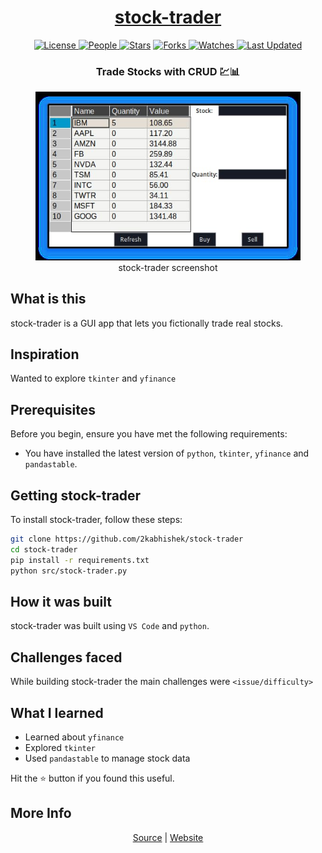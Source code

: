 <div align = "center">

<h1><a href="https://2kabhishek.github.io/stock-trader">stock-trader</a></h1>

<a href="https://github.com/2KAbhishek/stock-trader/blob/main/LICENSE">
<img alt="License" src="https://img.shields.io/github/license/2kabhishek/stock-trader?style=flat&color=eee&label="> </a>

<a href="https://github.com/2KAbhishek/stock-trader/graphs/contributors">
<img alt="People" src="https://img.shields.io/github/contributors/2kabhishek/stock-trader?style=flat&color=ffaaf2&label=People"> </a>

<a href="https://github.com/2KAbhishek/stock-trader/stargazers">
<img alt="Stars" src="https://img.shields.io/github/stars/2kabhishek/stock-trader?style=flat&color=98c379&label=Stars"></a>

<a href="https://github.com/2KAbhishek/stock-trader/network/members">
<img alt="Forks" src="https://img.shields.io/github/forks/2kabhishek/stock-trader?style=flat&color=66a8e0&label=Forks"> </a>

<a href="https://github.com/2KAbhishek/stock-trader/watchers">
<img alt="Watches" src="https://img.shields.io/github/watchers/2kabhishek/stock-trader?style=flat&color=f5d08b&label=Watches"> </a>

<a href="https://github.com/2KAbhishek/stock-trader/pulse">
<img alt="Last Updated" src="https://img.shields.io/github/last-commit/2kabhishek/stock-trader?style=flat&color=e06c75&label="> </a>

<h3>Trade Stocks with CRUD 💹📊</h3>

<figure>
  <img src= "images/screenshot.jpg" alt="stock-trader Demo">
  <br/>
  <figcaption>stock-trader screenshot</figcaption>
</figure>

</div>

## What is this

stock-trader is a GUI app that lets you fictionally trade real stocks.

## Inspiration

Wanted to explore `tkinter` and `yfinance`

## Prerequisites

Before you begin, ensure you have met the following requirements:

- You have installed the latest version of `python`, `tkinter`, `yfinance` and `pandastable`.

## Getting stock-trader

To install stock-trader, follow these steps:

```bash
git clone https://github.com/2kabhishek/stock-trader
cd stock-trader
pip install -r requirements.txt
python src/stock-trader.py
```

## How it was built

stock-trader was built using `VS Code` and `python`.

## Challenges faced

While building stock-trader the main challenges were `<issue/difficulty>`

## What I learned

- Learned about `yfinance`
- Explored `tkinter`
- Used `pandastable` to manage stock data

Hit the ⭐ button if you found this useful.

## More Info

<div align="center">

<a href="https://github.com/2KAbhishek/stock-trader">Source</a> | <a href="https://2kabhishek.github.io/stock-trader">Website</a>

</div>
